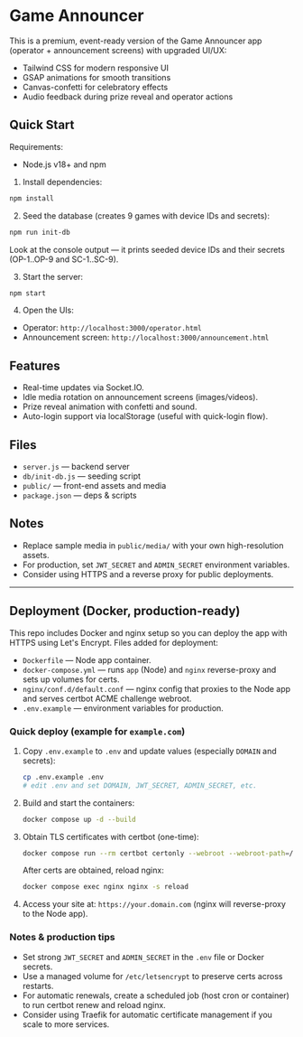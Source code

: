 # Game Announcer 

This is a premium, event-ready version of the Game Announcer app (operator + announcement screens) with upgraded UI/UX:
- Tailwind CSS for modern responsive UI
- GSAP animations for smooth transitions
- Canvas-confetti for celebratory effects
- Audio feedback during prize reveal and operator actions

## Quick Start

Requirements:
- Node.js v18+ and npm

1. Install dependencies:
```bash
npm install
```

2. Seed the database (creates 9 games with device IDs and secrets):
```bash
npm run init-db
```
Look at the console output — it prints seeded device IDs and their secrets (OP-1..OP-9 and SC-1..SC-9).

3. Start the server:
```bash
npm start
```

4. Open the UIs:
- Operator: `http://localhost:3000/operator.html`
- Announcement screen: `http://localhost:3000/announcement.html`

## Features
- Real-time updates via Socket.IO.
- Idle media rotation on announcement screens (images/videos).
- Prize reveal animation with confetti and sound.
- Auto-login support via localStorage (useful with quick-login flow).

## Files
- `server.js` — backend server
- `db/init-db.js` — seeding script
- `public/` — front-end assets and media
- `package.json` — deps & scripts

## Notes
- Replace sample media in `public/media/` with your own high-resolution assets.
- For production, set `JWT_SECRET` and `ADMIN_SECRET` environment variables.
- Consider using HTTPS and a reverse proxy for public deployments.



---
## Deployment (Docker, production-ready)

This repo includes Docker and nginx setup so you can deploy the app with HTTPS using Let's Encrypt.
Files added for deployment:
- `Dockerfile` — Node app container.
- `docker-compose.yml` — runs `app` (Node) and `nginx` reverse-proxy and sets up volumes for certs.
- `nginx/conf.d/default.conf` — nginx config that proxies to the Node app and serves certbot ACME challenge webroot.
- `.env.example` — environment variables for production.

### Quick deploy (example for `example.com`)

1. Copy `.env.example` to `.env` and update values (especially `DOMAIN` and secrets):
   ```bash
   cp .env.example .env
   # edit .env and set DOMAIN, JWT_SECRET, ADMIN_SECRET, etc.
   ```

2. Build and start the containers:
   ```bash
   docker compose up -d --build
   ```

3. Obtain TLS certificates with certbot (one-time):
   ```bash
   docker compose run --rm certbot certonly --webroot --webroot-path=/var/www/certbot -d your.domain.com --email admin@your.domain.com --agree-tos --no-eff-email
   ```
   After certs are obtained, reload nginx:
   ```bash
   docker compose exec nginx nginx -s reload
   ```

4. Access your site at: `https://your.domain.com` (nginx will reverse-proxy to the Node app).

### Notes & production tips
- Set strong `JWT_SECRET` and `ADMIN_SECRET` in the `.env` file or Docker secrets.
- Use a managed volume for `/etc/letsencrypt` to preserve certs across restarts.
- For automatic renewals, create a scheduled job (host cron or container) to run certbot renew and reload nginx.
- Consider using Traefik for automatic certificate management if you scale to more services.
#
